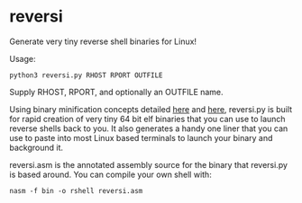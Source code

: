 # reversi
Generate very tiny reverse shell binaries for Linux!

Usage:

    python3 reversi.py RHOST RPORT OUTFILE

Supply RHOST, RPORT, and optionally an OUTFILE name.

Using binary minification concepts detailed [here](https://medium.com/@dmxinajeansuit/elf-binary-mangling-pt-2-golfin-7e5c82bb482c) and [here](https://medium.com/@dmxinajeansuit/elf-binary-mangling-part-3-weaponization-6e11971108b3), reversi.py is built for rapid creation of very tiny 64 bit elf binaries that you can use to launch reverse shells back to you. It also generates a handy one liner that you can use to paste into most Linux based terminals to launch your binary and background it. 

reversi.asm is the annotated assembly source for the binary that reversi.py is based around. You can compile your own shell with:

    nasm -f bin -o rshell reversi.asm

